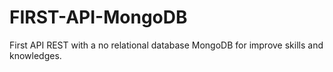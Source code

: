 # FIRST-API-MongoDB
First API REST with a no relational database MongoDB for improve skills and knowledges.
